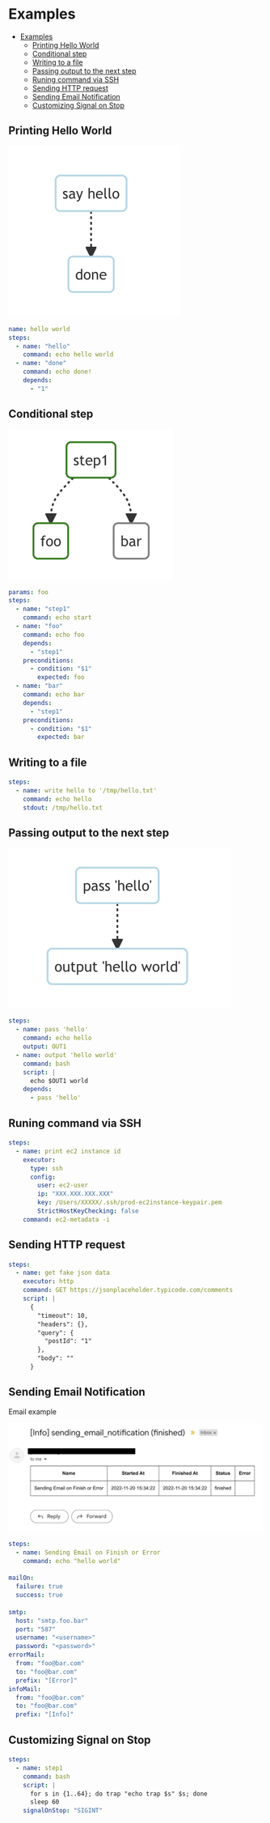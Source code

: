 # Examples

- [Examples](#examples)
  - [Printing Hello World](#printing-hello-world)
  - [Conditional step](#conditional-step)
  - [Writing to a file](#writing-to-a-file)
  - [Passing output to the next step](#passing-output-to-the-next-step)
  - [Runing command via SSH](#runing-command-via-ssh)
  - [Sending HTTP request](#sending-http-request)
  - [Sending Email Notification](#sending-email-notification)
  - [Customizing Signal on Stop](#customizing-signal-on-stop)

## Printing Hello World

![hello world](./images/helloworld.png)

```yaml
name: hello world
steps:
  - name: "hello"
    command: echo hello world
  - name: "done"
    command: echo done!
    depends:
      - "1"
```

## Conditional step

![conditional](./images/conditional.png)

```yaml
params: foo
steps:
  - name: "step1"
    command: echo start
  - name: "foo"
    command: echo foo
    depends:
      - "step1"
    preconditions:
      - condition: "$1"
        expected: foo
  - name: "bar"
    command: echo bar
    depends:
      - "step1"
    preconditions:
      - condition: "$1"
        expected: bar
```

## Writing to a file

```yaml
steps:
  - name: write hello to '/tmp/hello.txt'
    command: echo hello
    stdout: /tmp/hello.txt
```

## Passing output to the next step

![output](./images/output.png)

```yaml
steps:
  - name: pass 'hello'
    command: echo hello
    output: OUT1
  - name: output 'hello world'
    command: bash
    script: |
      echo $OUT1 world
    depends:
      - pass 'hello'
```

## Runing command via SSH

```yaml
steps:
  - name: print ec2 instance id
    executor: 
      type: ssh
      config:
        user: ec2-user
        ip: "XXX.XXX.XXX.XXX"
        key: /Users/XXXXX/.ssh/prod-ec2instance-keypair.pem
        StrictHostKeyChecking: false
    command: ec2-metadata -i

```

## Sending HTTP request

```yaml
steps:
  - name: get fake json data
    executor: http
    command: GET https://jsonplaceholder.typicode.com/comments
    script: |
      {
        "timeout": 10,
        "headers": {},
        "query": {
          "postId": "1"
        },
        "body": ""
      }      
```

## Sending Email Notification

Email example

![sample](./images/email.png)

```yaml
steps:
  - name: Sending Email on Finish or Error
    command: echo "hello world"

mailOn:
  failure: true
  success: true

smtp:
  host: "smtp.foo.bar"
  port: "587"
  username: "<username>"
  password: "<password>"
errorMail:
  from: "foo@bar.com"
  to: "foo@bar.com"
  prefix: "[Error]"
infoMail:
  from: "foo@bar.com"
  to: "foo@bar.com"
  prefix: "[Info]"
```

## Customizing Signal on Stop

```yaml
steps:
  - name: step1
    command: bash
    script: |
      for s in {1..64}; do trap "echo trap $s" $s; done
      sleep 60
    signalOnStop: "SIGINT"
```